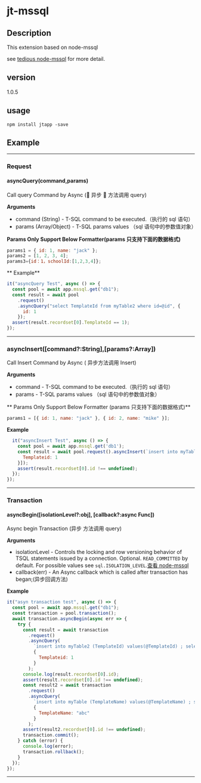 # jt-mssql

## Description

This extension based on node-mssql

see [tedious node-mssql](https://github.com/tiandaox/egg-mssql) for more detail.

## version

1.0.5

## usage

```npm
npm install jtapp -save
```

## Example

---

### **Request**

#### **asyncQuery(command,params)**

Call query Command by Async ( 异步  方法调用 query)

**Arguments**

- command (String) - T-SQL command to be executed.（执行的 sql 语句）
- params (Array/Object) - T-SQL params values （sql 语句中的参数值对象）

**Params Only Support Below Formatter(params 只支持下面的数据格式)**

```js
params1 = { id: 1, name: "jack" };
params2 = [1, 2, 3, 4];
params3={id：1，schoolId:[1,2,3,4]};
```

** Example**

```js
it("asyncQuery Test", async () => {
  const pool = await app.mssql.get("db1");
  const result = await pool
    .request()
    .asyncQuery("select TemplateId from myTable2 where id=@id", {
      id: 1
    });
  assert(result.recordset[0].TemplateId == 1);
});
```

---

### **asyncInsert([command?:String],[params?:Array])**

Call Insert Command by Async ( 异步方法调用 Insert)

**Arguments**

- command - T-SQL command to be executed.（执行的 sql 语句）
- params - T-SQL params values （sql 语句中的参数值对象）

** Params Only Support Below Formatter (params 只支持下面的数据格式)**

```js
params1 = [{ id: 1, name: "jack" }, { id: 2, name: "mike" }];
```

**Example**

```js
  it("asyncInsert Test", async () => {
    const pool = await app.mssql.get('db1');
    const result = await pool.request().asyncInsert(`insert into myTable2 (TemplateId) values(@TemplateId) ; select SCOPE_IDENTITY() as id`, [{
      Templateid: 1
    }]);
    assert(result.recordset[0].id !== undefined);
  });
});
```

---

### **Transaction**

#### **asyncBegin([isolationLevel?:obj], [callback?:async Func])**

Async begin Transaction (异步 方法调用 query)

**Arguments**

- isolationLevel - Controls the locking and row versioning behavior of TSQL statements issued by a connection. Optional. `READ_COMMITTED` by default. For possible values see `sql.ISOLATION_LEVEL`.[查看 node-mssql](https://github.com/tiandaox/egg-mssql)
- callback(err) - An Async callback which is called after transaction has began;(异步回调方法)

**Example**

```js
it("asyn transaction test", async () => {
  const pool = await app.mssql.get("db1");
  const transaction = pool.transaction();
  await transaction.asyncBegin(async err => {
    try {
      const result = await transaction
        .request()
        .asyncQuery(
          `insert into myTable2 (TemplateId) values(@TemplateId) ; select SCOPE_IDENTITY() as id`,
          {
            Templateid: 1
          }
        );
      console.log(result.recordset[0].id);
      assert(result.recordset[0].id !== undefined);
      const result2 = await transaction
        .request()
        .asyncQuery(
          `insert into myTable (TemplateName) values(@TemplateName) ; select SCOPE_IDENTITY() as id`,
          {
            TemplateName: "abc"
          }
        );
      assert(result2.recordset[0].id !== undefined);
      transaction.commit();
    } catch (error) {
      console.log(error);
      transaction.rollback();
    }
  });
});
```

---
